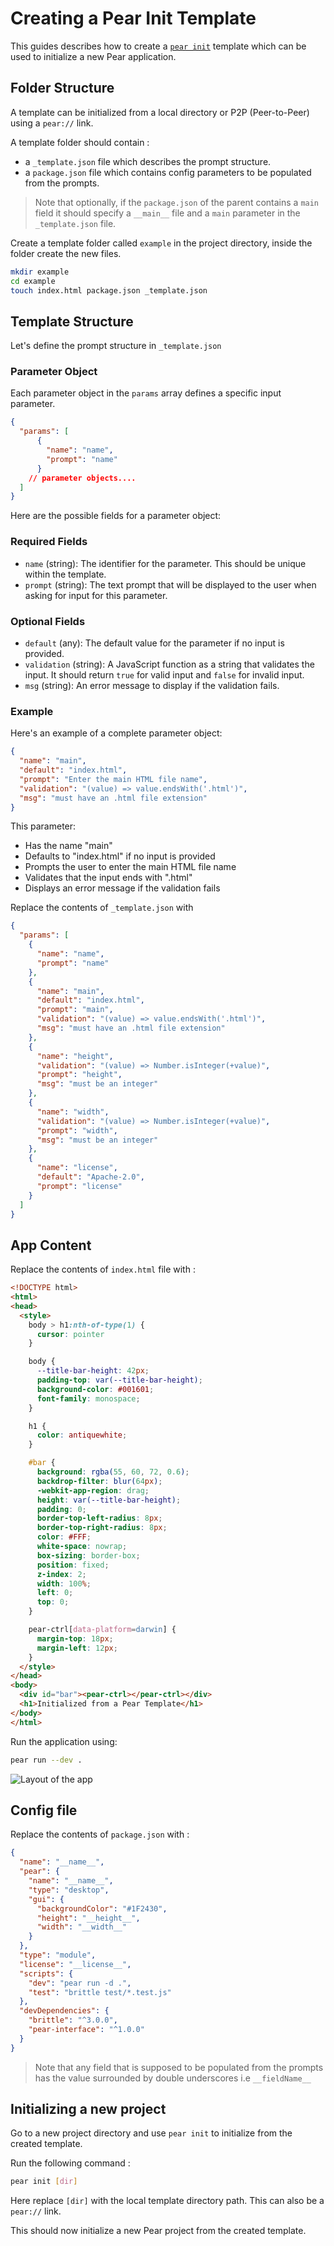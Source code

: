 # Creating a Pear Init Template

This guides describes how to create a [`pear init`](../reference/pear/cli.md#pear-init-flags-linktypedesktop-dir) template which can be used to initialize a new Pear application. 

## Folder Structure

A template can be initialized from a local directory or P2P (Peer-to-Peer) using a `pear://` link.

A template folder should contain : 
* a `_template.json` file which describes the prompt structure.
* a `package.json` file which contains config parameters to be populated from the prompts.

> Note that optionally, if the `package.json` of the parent contains a `main` field it should specify a `__main__` file and a `main` parameter in the `_template.json` file. 

Create a template folder called `example` in the project directory, inside the folder create the new files. 

```bash
mkdir example
cd example
touch index.html package.json _template.json
```

## Template Structure 

Let's define the prompt structure in `_template.json`

### Parameter Object

Each parameter object in the `params` array defines a specific input parameter. 

```json
{
  "params": [
      {
        "name": "name",
        "prompt": "name"
      }
    // parameter objects....
  ]
}
```

Here are the possible fields for a parameter object:

### Required Fields

- `name` (string): The identifier for the parameter. This should be unique within the template.
- `prompt` (string): The text prompt that will be displayed to the user when asking for input for this parameter.

### Optional Fields

- `default` (any): The default value for the parameter if no input is provided.
- `validation` (string): A JavaScript function as a string that validates the input. It should return `true` for valid input and `false` for invalid input.
- `msg` (string): An error message to display if the validation fails.

### Example

Here's an example of a complete parameter object:

```json
{
  "name": "main",
  "default": "index.html",
  "prompt": "Enter the main HTML file name",
  "validation": "(value) => value.endsWith('.html')",
  "msg": "must have an .html file extension"
}
```

This parameter:
- Has the name "main"
- Defaults to "index.html" if no input is provided
- Prompts the user to enter the main HTML file name
- Validates that the input ends with ".html"
- Displays an error message if the validation fails

Replace the contents of `_template.json` with 

```json
{
  "params": [
    {
      "name": "name",
      "prompt": "name"
    },
    {
      "name": "main",
      "default": "index.html",
      "prompt": "main",
      "validation": "(value) => value.endsWith('.html')",
      "msg": "must have an .html file extension"
    },
    {
      "name": "height",
      "validation": "(value) => Number.isInteger(+value)",
      "prompt": "height",
      "msg": "must be an integer"
    },
    {
      "name": "width",
      "validation": "(value) => Number.isInteger(+value)",
      "prompt": "width",
      "msg": "must be an integer"
    },
    {
      "name": "license",
      "default": "Apache-2.0",
      "prompt": "license"
    }
  ]
}
```

## App Content

Replace the contents of `index.html` file with :

```html
<!DOCTYPE html>
<html>
<head>
  <style>
    body > h1:nth-of-type(1) {
      cursor: pointer
    }

    body {
      --title-bar-height: 42px;
      padding-top: var(--title-bar-height);
      background-color: #001601;
      font-family: monospace;
    }

    h1 {
      color: antiquewhite;
    }

    #bar {
      background: rgba(55, 60, 72, 0.6);
      backdrop-filter: blur(64px);
      -webkit-app-region: drag;
      height: var(--title-bar-height);
      padding: 0;
      border-top-left-radius: 8px;
      border-top-right-radius: 8px;
      color: #FFF;
      white-space: nowrap;
      box-sizing: border-box;
      position: fixed;
      z-index: 2;
      width: 100%;
      left: 0;
      top: 0;
    }

    pear-ctrl[data-platform=darwin] {
      margin-top: 18px;
      margin-left: 12px;
    }
  </style>
</head>
<body>
  <div id="bar"><pear-ctrl></pear-ctrl></div>
  <h1>Initialized from a Pear Template</h1>
</body>
</html>
```

Run the application using:

```bash
pear run --dev .
```

![Layout of the app](../assets/pear-init.png)

## Config file

Replace the contents of `package.json` with :

```json
{
  "name": "__name__",
  "pear": {
    "name": "__name__",
    "type": "desktop",
    "gui": {
      "backgroundColor": "#1F2430",
      "height": "__height__",
      "width": "__width__"
    }
  },
  "type": "module",
  "license": "__license__",
  "scripts": {
    "dev": "pear run -d .",
    "test": "brittle test/*.test.js"
  },
  "devDependencies": {
    "brittle": "^3.0.0",
    "pear-interface": "^1.0.0"
  }
}
```
> Note that any field that is supposed to be populated from the prompts has the value surrounded by double underscores i.e `__fieldName__`

## Initializing a new project

Go to a new project directory and use `pear init` to initialize from the created template.

Run the following command :

```bash
pear init [dir]
```

Here replace `[dir]` with the local template directory path. This can also be a `pear://` link.

This should now initialize a new Pear project from the created template.
